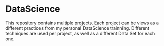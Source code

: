 # DataScience
This repository contains multiple projects.
Each project can be views as a different practices from my personal DataScience trainning.
Different techniques are used per project, as well as a different Data Set for each one.
